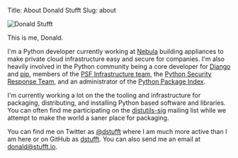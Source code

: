 Title: About Donald Stufft
Slug: about

![Donald Stufft](|filename|/images/dstufft.jpg)

This is me, Donald.

I'm a Python developer currently working at [Nebula][] building appliances to
make private cloud infrastructure easy and secure for companies. I'm also
heavily involved in the Python community being a core developer for [Django][]
and [pip][], members of the [PSF Infrastructure team][python-infra],
the [Python Security Response Team][PSRT], and an administrator of the
[Python Package Index][PyPI].

[Nebula]: https://www.nebula.com/
[Django]: https://www.djangoproject.com/
[pip]: http://pip-installer.org/
[python-infra]: http://status.python.org/
[PSRT]: http://www.python.org/news/security/
[PyPI]: https://pypi.python.org/


I'm currently working a lot on the the tooling and infrastructure for
packaging, distributing, and installing Python based software and libraries.
You can often find me participating on the [distutils-sig][] mailing list while
we attempt to make the world a saner place for packaging.

[distutils-sig]: http://www.python.org/community/sigs/current/distutils-sig/

You can find me on Twitter as [@dstufft][twitter] where I am much more active
than I am here or on GitHub as [dstufft][github]. You can also send me an email
at <donald@stufft.io>.

[twitter]: https://twitter.com/dstufft/
[github]: https://github.com/dstufft
